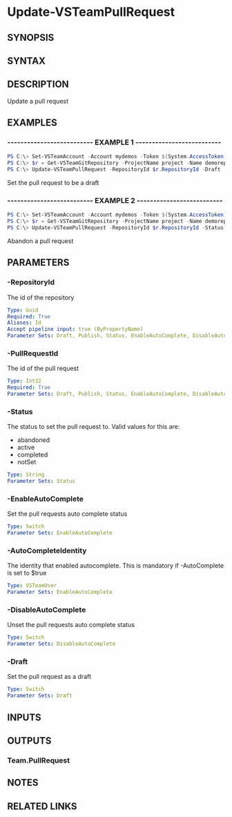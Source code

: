 <!-- #include "./common/header.md" -->

# Update-VSTeamPullRequest

## SYNOPSIS

<!-- #include "./synopsis/Update-VSTeamPullRequest.md" -->

## SYNTAX

## DESCRIPTION

Update a pull request

## EXAMPLES

### -------------------------- EXAMPLE 1 --------------------------

```PowerShell
PS C:\> Set-VSTeamAccount -Account mydemos -Token $(System.AccessToken) -UseBearerToken
PS C:\> $r = Get-VSTeamGitRepository -ProjectName project -Name demorepo
PS C:\> Update-VSTeamPullRequest -RepositoryId $r.RepositoryId -Draft
```

Set the pull request to be a draft

### -------------------------- EXAMPLE 2 --------------------------

```PowerShell
PS C:\> Set-VSTeamAccount -Account mydemos -Token $(System.AccessToken) -UseBearerToken
PS C:\> $r = Get-VSTeamGitRepository -ProjectName project -Name demorepo
PS C:\> Update-VSTeamPullRequest -RepositoryId $r.RepositoryId -Status abandoned
```

Abandon a pull request

## PARAMETERS

### -RepositoryId

The id of the repository

```yaml
Type: Guid
Required: True
Aliases: Id
Accept pipeline input: true (ByPropertyName)
Parameter Sets: Draft, Publish, Status, EnableAutoComplete, DisableAutoComplete
```

### -PullRequestId

The id of the pull request

```yaml
Type: Int32
Required: True
Parameter Sets: Draft, Publish, Status, EnableAutoComplete, DisableAutoComplete
```

### -Status

The status to set the pull request to. Valid values for this are:

- abandoned
- active
- completed
- notSet

```yaml
Type: String
Parameter Sets: Status
```

### -EnableAutoComplete

Set the pull requests auto complete status

```yaml
Type: Switch
Parameter Sets: EnableAutoComplete
```

### -AutoCompleteIdentity

The identity that enabled autocomplete. This is mandatory if -AutoComplete is set to $true

```yaml
Type: VSTeamUser
Parameter Sets: EnableAutoComplete
```

### -DisableAutoComplete

Unset the pull requests auto complete status

```yaml
Type: Switch
Parameter Sets: DisableAutoComplete
```

### -Draft

Set the pull request as a draft

```yaml
Type: Switch
Parameter Sets: Draft
```

<!-- #include "./params/confirm.md" -->

<!-- #include "./params/force.md" -->

<!-- #include "./params/whatIf.md" -->

## INPUTS

## OUTPUTS

### Team.PullRequest

## NOTES

## RELATED LINKS
